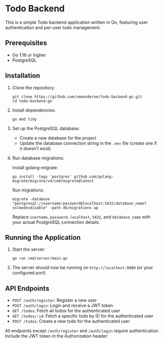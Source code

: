 # Todo Backend

This is a simple Todo backend application written in Go, featuring user authentication and per-user todo management.

## Prerequisites

- Go 1.16 or higher
- PostgreSQL

## Installation

1. Clone the repository:

   ```
   git clone https://github.com/vemunderoe/todo-backend-go.git
   cd todo-backend-go
   ```

2. Install dependencies:

   ```
   go mod tidy
   ```

3. Set up the PostgreSQL database:

   - Create a new database for the project
   - Update the database connection string in the `.env` file (create one if it doesn't exist)

4. Run database migrations:

   Install golang-migrate:

   ```
   go install -tags 'postgres' github.com/golang-migrate/migrate/v4/cmd/migrate@latest
   ```

   Run migrations:

   ```
   migrate -database "postgresql://username:password@localhost:5432/database_name?sslmode=disable" -path db/migrations up
   ```

   Replace `username`, `password`, `localhost`, `5432`, and `database_name` with your actual PostgreSQL connection details.

## Running the Application

1. Start the server:

   ```
   go run cmd/server/main.go
   ```

2. The server should now be running on `http://localhost:8080` (or your configured port)

## API Endpoints

- `POST /auth/register`: Register a new user
- `POST /auth/login`: Login and receive a JWT token
- `GET /todos`: Fetch all todos for the authenticated user
- `GET /todos/:id`: Fetch a specific todo by ID for the authenticated user
- `POST /todos`: Create a new todo for the authenticated user

All endpoints except `/auth/register` and `/auth/login` require authentication. Include the JWT token in the Authorization header:
